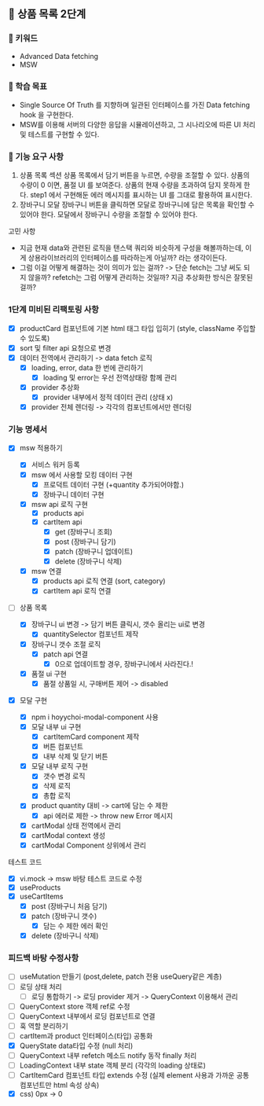 ## 🚀 상품 목록 2단계

### 🔑 키워드

- Advanced Data fetching
- MSW

### 📍 학습 목표

- Single Source Of Truth 를 지향하며 일관된 인터페이스를 가진 Data fetching hook 을 구현한다.
- MSW를 이용해 서버의 다양한 응답을 시뮬레이션하고, 그 시나리오에 따른 UI 처리 및 테스트를 구현할 수 있다.

### 🎯 기능 요구 사항

1. 상품 목록 섹션
   상품 목록에서 담기 버튼을 누르면, 수량을 조절할 수 있다.
   상품의 수량이 0 이면, 품절 UI 를 보여준다.
   상품의 현재 수량을 초과하여 담지 못하게 한다.
   step1 에서 구현해둔 에러 메시지를 표시하는 UI 를 그대로 활용하여 표시한다.
2. 장바구니 모달
   장바구니 버튼을 클릭하면 모달로 장바구니에 담은 목록을 확인할 수 있어야 한다.
   모달에서 장바구니 수량을 조절할 수 있어야 한다.

고민 사항

- 지금 현재 data와 관련된 로직을 탠스택 쿼리와 비슷하게 구성을 해볼까하는데, 이게 상용라이브러리의 인터페이스를 따라하는게 아닐까? 라는 생각이든다.
- 그럼 이걸 어떻게 해결하는 것이 의미가 있는 걸까?
  -> 단순 fetch는 그냥 써도 되지 않을까? refetch는 그럼 어떻게 관리하는 것일까?
  지금 추상화한 방식은 잘못된걸까?

### 1단계 미비된 리팩토링 사항

- [x] productCard 컴포넌트에 기본 html 태그 타입 입히기 (style, className 주입할 수 있도록)
- [x] sort 및 filter api 요청으로 변경
- [x] 데이터 전역에서 관리하기 -> data fetch 로직
  - [x] loading, error, data 한 번에 관리하기
    - [x] loading 및 error는 우선 전역상태랑 함께 관리
  - [x] provider 추상화
    - [x] provider 내부에서 정적 데이터 관리 (상태 x)
  - [x] provider 전체 렌더링 -> 각각의 컴포넌트에서만 렌더링

### 기능 명세서

- [x] msw 적용하기

  - [x] 서비스 워커 등록
  - [x] msw 에서 사용할 모킹 데이터 구현
    - [x] 프로덕트 데이터 구현 (+quantity 추가되어야함.)
    - [x] 장바구니 데이터 구현
  - [x] msw api 로직 구현
    - [x] products api
    - [x] cartItem api
      - [x] get (장바구니 조회)
      - [x] post (장바구니 담기)
      - [x] patch (장바구니 업데이트)
      - [x] delete (장바구니 삭제)
  - [x] msw 연결
    - [x] products api 로직 연결 (sort, category)
    - [x] cartItem api 로직 연결

- [ ] 상품 목록
  - [x] 장바구니 ui 변경 -> 담기 버튼 클릭시, 갯수 올리는 ui로 변경
    - [x] quantitySelector 컴포넌트 제작
  - [x] 장바구니 갯수 조절 로직
    - [x] patch api 연결
      - [x] 0으로 업데이트할 경우, 장바구니에서 사라진다.!
  - [x] 품절 ui 구현
    - [x] 품절 상품일 시, 구매버튼 제어 -> disabled
- [x] 모달 구현
  - [x] npm i hoyychoi-modal-component 사용
  - [x] 모달 내부 ui 구현
    - [x] cartItemCard component 제작
    - [x] 버튼 컴포넌트
    - [x] 내부 삭제 및 닫기 버튼
  - [x] 모달 내부 로직 구현
    - [x] 갯수 변경 로직
    - [x] 삭제 로직
    - [x] 총합 로직
  - [x] product quantity 대비 -> cart에 담는 수 제한
    - [x] api 에러로 제한 -> throw new Error 메시지
  - [x] cartModal 상태 전역에서 관리
  - [x] cartModal context 생성
  - [x] cartModal Component 상위에서 관리

테스트 코드

- [x] vi.mock -> msw 바탕 테스트 코드로 수정
- [x] useProducts
- [x] useCartItems
  - [x] post (장바구니 처음 담기)
  - [x] patch (장바구니 갯수)
    - [x] 담는 수 제한 에러 확인
  - [x] delete (장바구니 삭제)

### 피드백 바탕 수정사항

- [ ] useMutation 만들기 (post,delete, patch 전용 useQuery같은 계층)
- [ ] 로딩 상태 처리
  - [ ] 로딩 통합하기 -> 로딩 provider 제거 -> QueryContext 이용해서 관리
- [ ] QueryContext store 객체 ref로 수정
- [ ] QueryContext 내부에서 로딩 컴포넌트로 연결
- [ ] 훅 역할 분리하기
- [ ] cartItem과 product 인터페이스(타입) 공통화
- [x] QueryState data타입 수정 (null 처리)
- [ ] QueryContext 내부 refetch 메소드 notify 동작 finally 처리
- [ ] LoadingContext 내부 state 객체 분리 (각각의 loading 상태로)
- [ ] CartItemCard 컴포넌트 타입 extends 수정 (실제 element 사용과 가까운 공통 컴포넌트만 html 속성 상속)
- [x] css) 0px -> 0
